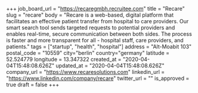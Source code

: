 +++
job_board_url = "https://recaregmbh.recruitee.com"
title = "Recare"
slug = "recare"
body = "Recare is a web-based, digital platform that facilitates an effective patient transfer from hospital to care providers. Our smart search tool sends targeted requests to potential providers and enables real-time, secure communication between both sides. The process is faster and more transparent for all - hospital staff, care providers, and patients."
tags = ["startup", "health", "hospital"]
address = "Alt-Moabit 103"
postal_code = "10559"
city="berlin"
country="germany"
latitude = 52.524779
longitude = 13.347322
created_at = "2020-04-04T15:48:08.626Z"
updated_at = "2020-04-04T15:48:08.626Z"
company_url = "https://www.recaresolutions.com"
linkedin_url = "https://www.linkedin.com/company/recare"
twitter_url = ""
is_approved = true
draft = false
+++
